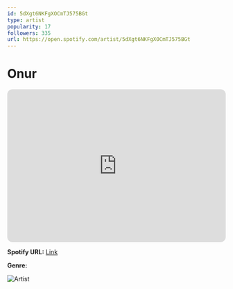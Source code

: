 ```yaml
---
id: 5dXgt6NKFgXOCmTJ575BGt
type: artist
popularity: 17
followers: 335
url: https://open.spotify.com/artist/5dXgt6NKFgXOCmTJ575BGt
---
```

# Onur

<iframe style="border-radius:12px" src="https://open.spotify.com/embed/artist/5dXgt6NKFgXOCmTJ575BGt" width="100%" height="352" frameBorder="0" allowfullscreen="" allow="autoplay; clipboard-write; encrypted-media; fullscreen; picture-in-picture" loading="lazy"></iframe>

**Spotify URL:** [Link](https://open.spotify.com/artist/5dXgt6NKFgXOCmTJ575BGt)

**Genre:** 

![Artist](https://i.scdn.co/image/ab6761610000e5ebe204d4396517eb9d0011e8b4)
